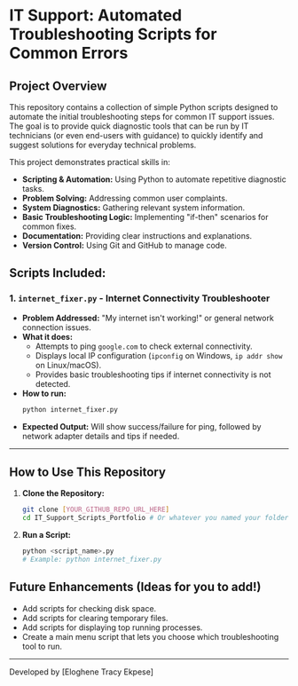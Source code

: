# IT Support: Automated Troubleshooting Scripts for Common Errors

## Project Overview

This repository contains a collection of simple Python scripts designed to automate the initial troubleshooting steps for common IT support issues. The goal is to provide quick diagnostic tools that can be run by IT technicians (or even end-users with guidance) to quickly identify and suggest solutions for everyday technical problems.

This project demonstrates practical skills in:
* **Scripting & Automation:** Using Python to automate repetitive diagnostic tasks.
* **Problem Solving:** Addressing common user complaints.
* **System Diagnostics:** Gathering relevant system information.
* **Basic Troubleshooting Logic:** Implementing "if-then" scenarios for common fixes.
* **Documentation:** Providing clear instructions and explanations.
* **Version Control:** Using Git and GitHub to manage code.

## Scripts Included:

### 1. `internet_fixer.py` - Internet Connectivity Troubleshooter

* **Problem Addressed:** "My internet isn't working!" or general network connection issues.
* **What it does:**
    * Attempts to ping `google.com` to check external connectivity.
    * Displays local IP configuration (`ipconfig` on Windows, `ip addr show` on Linux/macOS).
    * Provides basic troubleshooting tips if internet connectivity is not detected.
* **How to run:**
    ```bash
    python internet_fixer.py
    ```
* **Expected Output:** Will show success/failure for ping, followed by network adapter details and tips if needed.

---

## How to Use This Repository

1.  **Clone the Repository:**
    ```bash
    git clone [YOUR_GITHUB_REPO_URL_HERE]
    cd IT_Support_Scripts_Portfolio # Or whatever you named your folder
    ```
2.  **Run a Script:**
    ```bash
    python <script_name>.py
    # Example: python internet_fixer.py
    ```

## Future Enhancements (Ideas for you to add!)

* Add scripts for checking disk space.
* Add scripts for clearing temporary files.
* Add scripts for displaying top running processes.
* Create a main menu script that lets you choose which troubleshooting tool to run.

---

Developed by [Eloghene Tracy Ekpese]